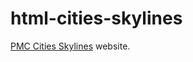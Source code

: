 # html-cities-skylines
[PMC Cities Skylines](https://www.pmctactical.org/cities-skylines/) website.
